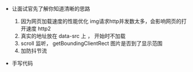 - 让面试官先了解你知道清晰的思路
    1. 因为网页加载速度的性能优化
        img请求http并发数太多，会影响网页的打开速度  http2
    2. 真实的地址放在 data-src 上 ， 开始时不加载
    3. scroll 监听， getBoundingClientRect  图片是否到了显示范围
    4. 加防抖节流

- 手写代码